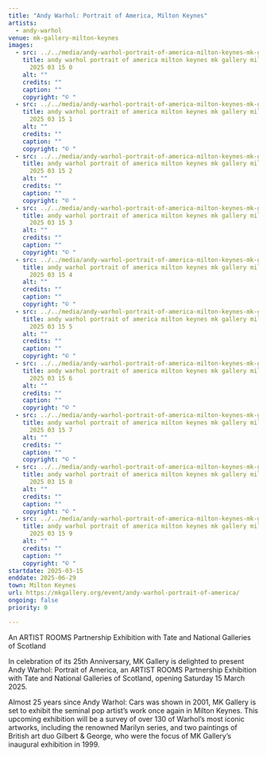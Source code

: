 ```yaml
---
title: "Andy Warhol: Portrait of America, Milton Keynes"
artists:
  - andy-warhol
venue: mk-gallery-milton-keynes
images:
  - src: ../../media/andy-warhol-portrait-of-america-milton-keynes-mk-gallery-milton-keynes-2025-03-15-0.webp
    title: andy warhol portrait of america milton keynes mk gallery milton keynes
      2025 03 15 0
    alt: ""
    credits: ""
    caption: ""
    copyright: "© "
  - src: ../../media/andy-warhol-portrait-of-america-milton-keynes-mk-gallery-milton-keynes-2025-03-15-1.webp
    title: andy warhol portrait of america milton keynes mk gallery milton keynes
      2025 03 15 1
    alt: ""
    credits: ""
    caption: ""
    copyright: "© "
  - src: ../../media/andy-warhol-portrait-of-america-milton-keynes-mk-gallery-milton-keynes-2025-03-15-2.webp
    title: andy warhol portrait of america milton keynes mk gallery milton keynes
      2025 03 15 2
    alt: ""
    credits: ""
    caption: ""
    copyright: "© "
  - src: ../../media/andy-warhol-portrait-of-america-milton-keynes-mk-gallery-milton-keynes-2025-03-15-3.webp
    title: andy warhol portrait of america milton keynes mk gallery milton keynes
      2025 03 15 3
    alt: ""
    credits: ""
    caption: ""
    copyright: "© "
  - src: ../../media/andy-warhol-portrait-of-america-milton-keynes-mk-gallery-milton-keynes-2025-03-15-4.webp
    title: andy warhol portrait of america milton keynes mk gallery milton keynes
      2025 03 15 4
    alt: ""
    credits: ""
    caption: ""
    copyright: "© "
  - src: ../../media/andy-warhol-portrait-of-america-milton-keynes-mk-gallery-milton-keynes-2025-03-15-5.webp
    title: andy warhol portrait of america milton keynes mk gallery milton keynes
      2025 03 15 5
    alt: ""
    credits: ""
    caption: ""
    copyright: "© "
  - src: ../../media/andy-warhol-portrait-of-america-milton-keynes-mk-gallery-milton-keynes-2025-03-15-6.webp
    title: andy warhol portrait of america milton keynes mk gallery milton keynes
      2025 03 15 6
    alt: ""
    credits: ""
    caption: ""
    copyright: "© "
  - src: ../../media/andy-warhol-portrait-of-america-milton-keynes-mk-gallery-milton-keynes-2025-03-15-7.webp
    title: andy warhol portrait of america milton keynes mk gallery milton keynes
      2025 03 15 7
    alt: ""
    credits: ""
    caption: ""
    copyright: "© "
  - src: ../../media/andy-warhol-portrait-of-america-milton-keynes-mk-gallery-milton-keynes-2025-03-15-8.webp
    title: andy warhol portrait of america milton keynes mk gallery milton keynes
      2025 03 15 8
    alt: ""
    credits: ""
    caption: ""
    copyright: "© "
  - src: ../../media/andy-warhol-portrait-of-america-milton-keynes-mk-gallery-milton-keynes-2025-03-15-9.webp
    title: andy warhol portrait of america milton keynes mk gallery milton keynes
      2025 03 15 9
    alt: ""
    credits: ""
    caption: ""
    copyright: "© "
startdate: 2025-03-15
enddate: 2025-06-29
town: Milton Keynes
url: https://mkgallery.org/event/andy-warhol-portrait-of-america/
ongoing: false
priority: 0

---
```


An ARTIST ROOMS Partnership Exhibition with Tate and National Galleries of Scotland

In celebration of its 25th Anniversary, MK Gallery is delighted to present Andy Warhol: Portrait of America, an ARTIST ROOMS Partnership Exhibition with Tate and National Galleries of Scotland, opening Saturday 15 March 2025.

Almost 25 years since Andy Warhol: Cars was shown in 2001, MK Gallery is set to exhibit the seminal pop artist’s work once again in Milton Keynes. This upcoming exhibition will be a survey of over 130 of Warhol’s most iconic artworks, including the renowned Marilyn series, and two paintings of British art duo Gilbert & George, who were the focus of MK Gallery’s inaugural exhibition in 1999.